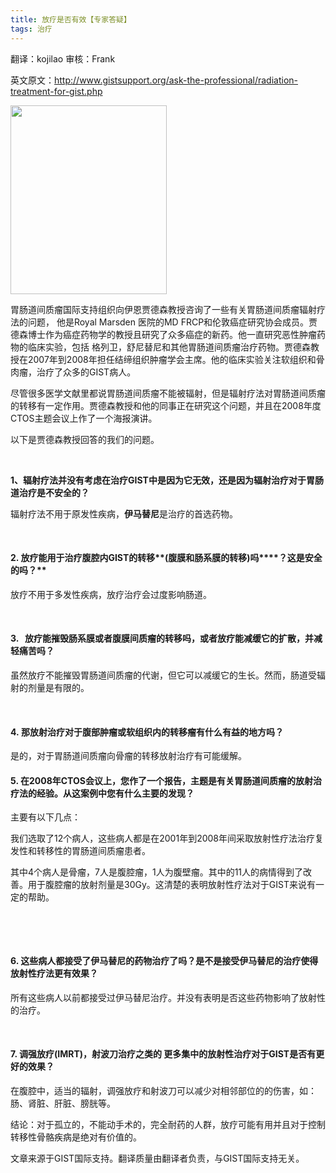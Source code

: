 ```yaml
---
title: 放疗是否有效【专家答疑】
tags: 治疗
---
```


翻译：kojilao 审核：Frank

英文原文：http://www.gistsupport.org/ask-the-professional/radiation-treatment-for-gist.php

<img class="alignright" src="http://www.gistsupport.org/media/AskPro/Judson_225pixels.jpg" width="250" height="302" />

胃肠道间质瘤国际支持组织向伊恩贾德森教授咨询了一些有关胃肠道间质瘤辐射疗法的问题， 他是Royal Marsden 医院的MD FRCP和伦敦癌症研究协会成员。贾德森博士作为癌症药物学的教授且研究了众多癌症的新药。他一直研究恶性肿瘤药物的临床实验，包括 格列卫，舒尼替尼和其他胃肠道间质瘤治疗药物。贾德森教授在2007年到2008年担任结缔组织肿瘤学会主席。他的临床实验关注软组织和骨肉瘤，治疗了众多的GIST病人。

尽管很多医学文献里都说胃肠道间质瘤不能被辐射，但是辐射疗法对胃肠道间质瘤的转移有一定作用。贾德森教授和他的同事正在研究这个问题，并且在2008年度CTOS主题会议上作了一个海报演讲。

以下是贾德森教授回答的我们的问题。

&nbsp;

**1、辐射疗法并没有考虑在治疗****GIST****中是因为它无效，还是因为辐射治疗对于胃肠道治疗是不安全的？**

辐射疗法不用于原发性疾病，**伊马替尼**是治疗的首选药物。

&nbsp;

#### 2. **放疗能用于治疗腹腔内****GIST****的转移****(****腹膜和肠系膜的转移****)吗****？这是安全的吗？**

放疗不用于多发性疾病，放疗治疗会过度影响肠道。

&nbsp;

#### 3.   放疗能摧毁肠系膜或者腹膜间质瘤的转移吗，或者放疗能减缓它的扩散，并减轻痛苦吗？

虽然放疗不能摧毁胃肠道间质瘤的代谢，但它可以减缓它的生长。然而，肠道受辐射的剂量是有限的。

&nbsp;

#### 4. 那放射治疗对于腹部肿瘤或软组织内的转移瘤有什么有益的地方吗？

是的，对于胃肠道间质瘤向骨瘤的转移放射治疗有可能缓解。

#### 5. 在2008年CTOS会议上，您作了一个报告，主题是有关胃肠道间质瘤的放射治疗法的经验。从这案例中您有什么主要的发现？

主要有以下几点：

我们选取了12个病人，这些病人都是在2001年到2008年间采取放射性疗法治疗复发性和转移性的胃肠道间质瘤患者。

其中4个病人是骨瘤，7人是腹腔瘤，1人为腹壁瘤。其中的11人的病情得到了改善。用于腹腔瘤的放射剂量是30Gy。这清楚的表明放射性疗法对于GIST来说有一定的帮助。

&nbsp;

&nbsp;

#### 6. 这些病人都接受了伊马替尼的药物治疗了吗？是不是接受伊马替尼的治疗使得放射性疗法更有效果？

所有这些病人以前都接受过伊马替尼治疗。并没有表明是否这些药物影响了放射性的治疗。

&nbsp;

#### 7. 调强放疗(IMRT)，射波刀治疗之类的 更多集中的放射性治疗对于GIST是否有更好的效果？

在腹腔中，适当的辐射，调强放疗和射波刀可以减少对相邻部位的的伤害，如：肠、肾脏、肝脏、膀胱等。

结论：对于孤立的，不能动手术的，完全耐药的人群，放疗可能有用并且对于控制转移性骨骼疾病是绝对有价值的。

文章来源于GIST国际支持。翻译质量由翻译者负责，与GIST国际支持无关。

&nbsp;
